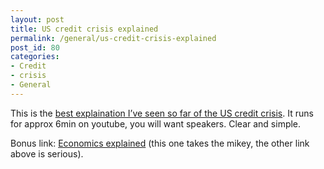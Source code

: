 ```yaml
---
layout: post
title: US credit crisis explained
permalink: /general/us-credit-crisis-explained
post_id: 80
categories:
- Credit
- crisis
- General
---
```


This is the [best explaination I’ve seen so far of the US credit crisis](http://www.presentationzen.com/presentationzen/2008/10/collateralized-debt-obligations-cdos-are-investment-instruments-that-are-partially-to-blame-for-the-mortgage-crisis-what.html). It runs for approx 6min on youtube, you will want speakers. Clear and simple.

Bonus link: [Economics explained](http://au.youtube.com/watch?v=VVp8UGjECt4) (this one takes the mikey, the other link above is serious).
